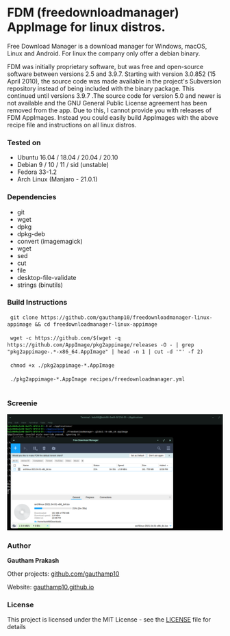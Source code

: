 # FDM (freedownloadmanager) AppImage for linux distros.

Free Download Manager is a download manager for Windows, macOS, Linux and Android. For linux the company only offer a debian binary.

FDM was initially proprietary software, but was free and open-source software between versions 2.5 and 3.9.7. Starting with version 3.0.852 (15 April 2010), the source code was made available in the project's Subversion repository instead of being included with the binary package. This continued until versions 3.9.7 .The source code for version 5.0 and newer is not available and the GNU General Public License agreement has been removed from the app. Due to this, I cannot provide you with releases of FDM AppImages. Instead you could easily build AppImages with the above recipe file and instructions on all linux distros.

### Tested on
 - Ubuntu 16.04 / 18.04 / 20.04 / 20.10 
 - Debian 9 / 10 / 11 / sid (unstable)
 - Fedora 33-1.2
 - Arch Linux (Manjaro - 21.0.1)

### Dependencies
 - git
 - wget
 - dpkg
 - dpkg-deb
 - convert (imagemagick)
 - wget
 - sed
 - cut
 - file
 - desktop-file-validate
 - strings (binutils)

### Build Instructions
```
 git clone https://github.com/gauthamp10/freedownloadmanager-linux-appimage && cd freedownloadmanager-linux-appimage
 
 wget -c https://github.com/$(wget -q https://github.com/AppImage/pkg2appimage/releases -O - | grep "pkg2appimage-.*-x86_64.AppImage" | head -n 1 | cut -d '"' -f 2)
 
 chmod +x ./pkg2appimage-*.AppImage
 
 ./pkg2appimage-*.AppImage recipes/freedownloadmanager.yml
 
```
### Screenie

![screenshot](screenie.png)

### __Author__

 **Gautham Prakash**
 
  Other projects: [github.com/gauthamp10](https://github.com/gauthamp10)

  Website: [gauthamp10.github.io](https://gauthamp10.github.io)


### __License__  

This project is licensed under the MIT License - see the [LICENSE](LICENSE) file for details
